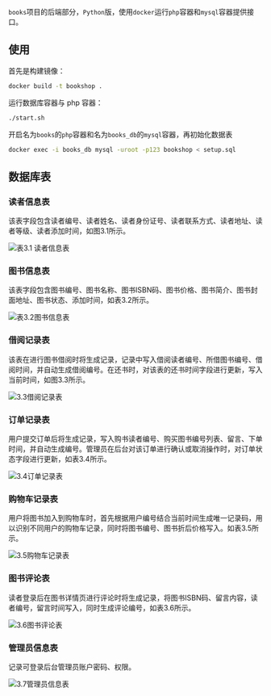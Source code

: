 
`books`项目的后端部分，`Python`版，使用`docker`运行`php`容器和`mysql`容器提供接口。

## 使用

首先是构建镜像：
```bash
docker build -t bookshop .
```

运行数据库容器与 php 容器：
```bash
./start.sh
```

开启名为`books`的`php`容器和名为`books_db`的`mysql`容器，再初始化数据表
```bash
docker exec -i books_db mysql -uroot -p123 bookshop < setup.sql
```

## 数据库表

### 读者信息表

该表字段包含读者编号、读者姓名、读者身份证号、读者联系方式、读者地址、读者等级、读者添加时间，如图3.1所示。

![表3.1 读者信息表](http://oyy3cbpm3.bkt.clouddn.com/15184452355824.jpg)

### 图书信息表

该表字段包含图书编号、图书名称、图书ISBN码、图书价格、图书简介、图书封面地址、图书状态、添加时间，如表3.2所示。

![表3.2图书信息表](http://oyy3cbpm3.bkt.clouddn.com/15184452968281.jpg)

### 借阅记录表

该表在进行图书借阅时将生成记录，记录中写入借阅读者编号、所借图书编号、借阅时间，并自动生成借阅编号。在还书时，对该表的还书时间字段进行更新，写入当前时间，如图3.3所示。

![3.3借阅记录表](http://oyy3cbpm3.bkt.clouddn.com/15184453438344.jpg)

### 订单记录表

用户提交订单后将生成记录，写入购书读者编号、购买图书编号列表、留言、下单时间，并自动生成编号。管理员在后台对该订单进行确认或取消操作时，对订单状态字段进行更新，如表3.4所示。

![3.4订单记录表](http://oyy3cbpm3.bkt.clouddn.com/15184465946142.jpg)

### 购物车记录表

用户将图书加入到购物车时，首先根据用户编号结合当前时间生成唯一记录码，用以识别不同用户的购物车记录，同时将图书编号、图书折后价格写入。如表3.5所示。

![3.5购物车记录表](http://oyy3cbpm3.bkt.clouddn.com/15184466472209.jpg)

### 图书评论表

读者登录后在图书详情页进行评论时将生成记录，将图书ISBN码、留言内容，读者编号，留言时间写入，同时生成评论编号，如表3.6所示。

![3.6图书评论表](http://oyy3cbpm3.bkt.clouddn.com/15184468987893.jpg)

### 管理员信息表

记录可登录后台管理员账户密码、权限。

![3.7管理员信息表](http://oyy3cbpm3.bkt.clouddn.com/15184469499412.jpg)
